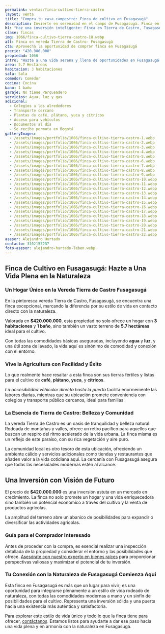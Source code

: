 ```yaml
---
permalink: ventas/finca-cultivo-tierra-castro
layout: venta
title: "Compra tu casa campestre: Finca de cultivo en Fusagasugá"
description: Invierte en serenidad en el campo de Fusagasugá. Finca en venta con oportunidades agrícolas únicas. ¡Conócela y crea tu paraíso!
h1: "Haz una inversión inteligente: Finca en Tierra de Castro, Fusagasugá"
clase: fincas
img: 1066/finca-cultivo-tierra-castro-18.webp
alt: Finca en vereda Tierra de Castro- Fusagasugá
cta: Aprovecha la oportunidad de comprar finca en Fusagasugá
precio: "420.000.000"
propiedad: 1066
intro: "Hazte a una vida serena y llena de oportunidades en Fusagasugá. Conoce esta finca en la vereda Tierra de Castro, donde la naturaleza y el cultivo se fusionan para ofrecerte una experiencia única."
area: 5.7 Hectáreas 
habitacion: 3 habitaciones 
sala: Sala 
comedor: Comedor 
cocina: Cocina 
bano: 1 baño  
garaje: No tiene Parqueadero
servicios: Agua, luz y gas 
adicional:
  - Colegios a los alrededores
  - Transporte cercano
  - Plantas de café, plátano, yuca y cítricos
  - Acceso para vehículos 
  - Documentos al día
  - Se recibe permuta en Bogotá
galleryImages:
  - /assets/images/portfolio/1066/finca-cultivo-tierra-castro-1.webp
  - /assets/images/portfolio/1066/finca-cultivo-tierra-castro-2.webp
  - /assets/images/portfolio/1066/finca-cultivo-tierra-castro-3.webp
  - /assets/images/portfolio/1066/finca-cultivo-tierra-castro-4.webp
  - /assets/images/portfolio/1066/finca-cultivo-tierra-castro-5.webp
  - /assets/images/portfolio/1066/finca-cultivo-tierra-castro-6.webp
  - /assets/images/portfolio/1066/finca-cultivo-tierra-castro-7.webp
  - /assets/images/portfolio/1066/finca-cultivo-tierra-castro-8.webp
  - /assets/images/portfolio/1066/finca-cultivo-tierra-castro-9.webp
  - /assets/images/portfolio/1066/finca-cultivo-tierra-castro-10.webp
  - /assets/images/portfolio/1066/finca-cultivo-tierra-castro-11.webp
  - /assets/images/portfolio/1066/finca-cultivo-tierra-castro-12.webp
  - /assets/images/portfolio/1066/finca-cultivo-tierra-castro-13.webp
  - /assets/images/portfolio/1066/finca-cultivo-tierra-castro-14.webp
  - /assets/images/portfolio/1066/finca-cultivo-tierra-castro-15.webp
  - /assets/images/portfolio/1066/finca-cultivo-tierra-castro-16.webp
  - /assets/images/portfolio/1066/finca-cultivo-tierra-castro-17.webp
  - /assets/images/portfolio/1066/finca-cultivo-tierra-castro-18.webp
  - /assets/images/portfolio/1066/finca-cultivo-tierra-castro-19.webp
  - /assets/images/portfolio/1066/finca-cultivo-tierra-castro-20.webp
  - /assets/images/portfolio/1066/finca-cultivo-tierra-castro-21.webp
  - /assets/images/portfolio/1066/finca-cultivo-tierra-castro-22.webp
asesor: Alejandro Hurtado
contacto: 3102155237
foto-asesor: alejandro-hurtado-leben.webp
---
```

## Finca de Cultivo en Fusagasugá: Hazte a Una Vida Plena en la Naturaleza

### Un Hogar Único en la Vereda Tierra de Castro Fusagasugá

En la pintoresca vereda Tierra de Castro, Fusagasugá, se encuentra una finca excepcional, marcando la diferencia por su estilo de vida en contacto directo con la naturaleza.

Valorada en **$420.000.000**, esta propiedad no solo ofrece un hogar con **3 habitaciones** y **1 baño**, sino también un vasto terreno de **5.7 hectáreas** ideal para el cultivo.

Con todas las comodidades básicas aseguradas, incluyendo **agua** y **luz**, y una útil zona de lavado, la vida aquí es sinónimo de comodidad y conexión con el entorno.

### Vive la Agricultura con Facilidad y Éxito

Lo que realmente hace resaltar a esta finca son sus tierras fértiles y listas para el cultivo de **café**, **plátano**, **yuca**, y **cítricos**.

*La accesibilidad vehicular directa hasta la puerta* facilita enormemente las labores diarias, mientras que su ubicación promete conveniencia con colegios y transporte público cercanos, ideal para familias.

### La Esencia de Tierra de Castro: Belleza y Comunidad

La vereda Tierra de Castro es un oasis de tranquilidad y belleza natural. Rodeada de montañas y valles, ofrece un retiro pacífico para aquellos que buscan un respiro del ritmo acelerado de la vida urbana. La finca misma es un reflejo de este paraíso, con su rica vegetación y aire puro.

La comunidad local es otro tesoro de esta ubicación, ofreciendo un ambiente cálido y servicios adicionales como tiendas y restaurantes que añaden valor a la vida cotidiana aquí. La cercanía con Fusagasugá asegura que todas las necesidades modernas estén al alcance.

## Una Inversión con Visión de Futuro

El precio de **$420.000.000** es una inversión astuta en un mercado en crecimiento. La finca no solo promete un hogar y una vida enriquecedora sino también un potencial económico a través del cultivo y la venta de productos agrícolas.

La amplitud del terreno abre un abanico de posibilidades para expandir o diversificar las actividades agrícolas.

### Guía para el Comprador Interesado

Antes de proceder con la compra, es esencial realizar una inspección detallada de la propiedad y considerar el entorno y las posibilidades que ofrece. [Asesórate con nuestro experto en bienes raíces](#asesor) para proporcionar perspectivas valiosas y maximizar el potencial de tu inversión.

### Tu Conexión con la Naturaleza de Fusagasugá Comienza Aquí

Esta finca en Fusagasugá es más que un lugar para vivir; es una oportunidad para integrarse plenamente a un estilo de vida rodeado de naturaleza, con todas las comodidades modernas a mano y un sinfín de posibilidades para el cultivo. Representa una inversión sólida y una puerta hacia una existencia más auténtica y satisfactoria.

Para explorar este estilo de vida único y todo lo que la finca tiene para ofrecer, [contáctanos](#asesor). Estamos listos para ayudarte a dar ese paso hacia una vida plena y en armonía con la naturaleza en Fusagasugá.